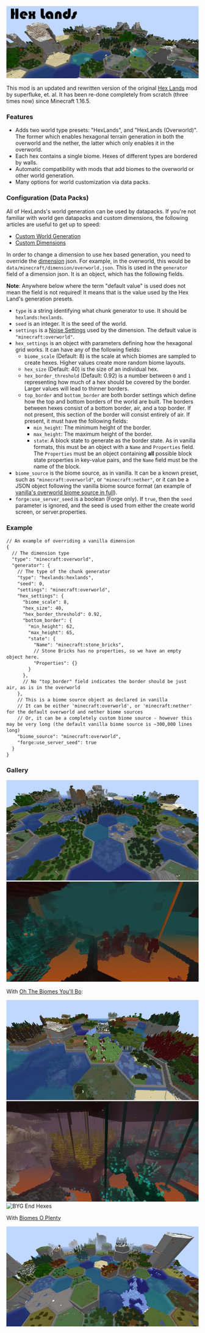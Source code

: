 ![Hex Lands](./img/splash.png)

This mod is an updated and rewritten version of the original [Hex Lands](https://www.curseforge.com/minecraft/mc-mods/hex-lands) mod by superfluke, et. al. It has been re-done completely from scratch (three times now) since Minecraft 1.16.5.

### Features

- Adds two world type presets: "HexLands", and "HexLands (Overworld)". The former which enables hexagonal terrain generation in both the overworld and the nether, the latter which only enables it in the overworld.
- Each hex contains a single biome. Hexes of different types are bordered by walls.
- Automatic compatibility with mods that add biomes to the overworld or other world generation.
- Many options for world customization via data packs.

### Configuration (Data Packs)

All of HexLands's world generation can be used by datapacks. If you're not familiar with world gen datapacks and custom dimensions, the following articles are useful to get up to speed:

- [Custom World Generation](https://minecraft.fandom.com/wiki/Custom_world_generation)
- [Custom Dimensions](https://minecraft.fandom.com/wiki/Custom_dimension)

In order to change a dimension to use hex based generation, you need to override the [dimension](https://minecraft.fandom.com/wiki/Custom_dimension#Dimension_syntax) json. For example, in the overworld, this would be `data/minecraft/dimension/overworld.json`. This is used in the `generator` field of a dimension json. It is an object, which has the following fields.

**Note**: Anywhere below where the term "default value" is used does not mean the field is not required! It means that is the value used by the Hex Land's generation presets.

- `type` is a string identifying what chunk generator to use. It should be `hexlands:hexlands`.
- `seed` is an integer. It is the seed of the world.
- `settings` is a [Noise Settings](https://minecraft.fandom.com/wiki/Custom_world_generation#Noise_settings) used by the dimension. The default value is `"minecraft:overworld"`.
- `hex_settings` is an object with parameters defining how the hexagonal grid works. It can have any of the following fields:
    - `biome_scale` (Default: 8) is the scale at which biomes are sampled to create hexes. Higher values create more random biome layouts.
    - `hex_size` (Default: 40) is the size of an individual hex.
    - `hex_border_threshold` (Default: 0.92) is a number between `0` and `1` representing how much of a hex should be covered by the border. Larger values will lead to thinner borders.
    - `top_border` and `bottom_border` are both border settings which define how the top and bottom borders of the world are built. The borders between hexes consist of a bottom border, air, and a top border. If not present, this section of the border will consist entirely of air. If present, it must have the following fields:
        - `min_height`: The minimum height of the border.
        - `max_height`: The maximum height of the border.
        - `state`: A block state to generate as the border state. As in vanilla formats, this must be an object with a `Name` and `Properties` field. The `Properties` must be an object containing **all** possible block state properties in key-value pairs, and the `Name` field must be the name of the block.
- `biome_source` is the biome source, as in vanilla. It can be a known preset, such as `"minecraft:overworld"`, or `"minecraft:nether"`, or it can be a JSON object following the vanilla biome source format (an example of [vanilla's overworld biome source in full](https://github.com/misode/vanilla-worldgen/blob/af187cddb2d4a808b17c1d45c17d75dbfc218ad3/dimension/overworld.json)).
- `forge:use_server_seed` is a boolean (Forge only). If `true`, then the `seed` parameter is ignored, and the seed is used from either the create world screen, or server.properties.

### Example

```json5
// An example of overriding a vanilla dimension
{
  // The dimension type
  "type": "minecraft:overworld",
  "generator": {
    // The type of the chunk generator
    "type": "hexlands:hexlands",
    "seed": 0,
    "settings": "minecraft:overworld",
    "hex_settings": {
      "biome_scale": 8,
      "hex_size": 40,
      "hex_border_threshold": 0.92,
      "bottom_border": {
        "min_height": 62,
        "max_height": 65,
        "state": {
          "Name": "minecraft:stone_bricks",
          // Stone Bricks has no properties, so we have an empty object here. 
          "Properties": {}
        }
      },
      // No "top_border" field indicates the border should be just air, as is in the overworld
    },
    // This is a biome source object as declared in vanilla
    // It can be either 'minecraft:overworld', or 'minecraft:nether' for the default overworld and nether biome sources
    // Or, it can be a completely custom biome source - however this may be very long (the default vanilla biome source is ~300,000 lines long)
    "biome_source": "minecraft:overworld",
    "forge:use_server_seed": true
  }
}
```

### Gallery

![Overworld Hexes](./img/hex_overworld.png)
![Nether Hexes](./img/hex_nether.png)

With [Oh The Biomes You'll Bo](https://www.curseforge.com/minecraft/mc-mods/oh-the-biomes-youll-go):

![BYG Overworld Hexes](./img/hex_overworld_byg.png)
![BYG Nether Hexes](./img/hex_nether_byg.png)
![BYG End Hexes](./img/hex_end_byg.png)

With [Biomes O Plenty](https://www.curseforge.com/minecraft/mc-mods/biomes-o-plenty)

![Biomes O Plenty Overworld Hexes](./img/hex_overworld_bop.png)


